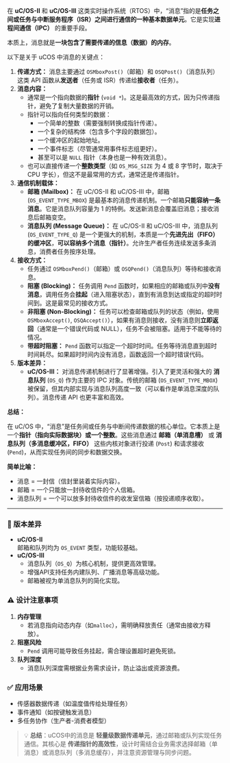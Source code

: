 在 **uC/OS-II** 和 **uC/OS-III** 这类实时操作系统（RTOS）中，“消息”指的是**任务之间或任务与中断服务程序（ISR）之间进行通信的一种基本数据单元**。它是实现**进程间通信（IPC）** 的重要手段。

本质上，消息就是**一块包含了需要传递的信息（数据）的内存**。

以下是关于 uCOS 中消息的关键点：

1.  **传递方式：** 消息主要通过 `OSMboxPost()`（邮箱）和 `OSQPost()`（消息队列）这类 API 函数从**发送者**（任务或 ISR）传递给**接收者**（任务）。
2.  **消息内容：**
    *   通常是一个指向数据的**指针** (`void *`)。这是最高效的方式，因为只传递指针，避免了复制大量数据的开销。
    *   指针可以指向任何类型的数据：
        *   一个简单的整数（需要强制转换成指针传递）。
        *   一个复杂的结构体（包含多个字段的数据包）。
        *   一个缓冲区的起始地址。
        *   一个事件标志（尽管通常用事件标志组更好）。
        *   甚至可以是 `NULL` 指针（本身也是一种有效消息）。
    *   也可以直接传递一个**整数类型**（如 `OS_MSG_SIZE` 为 4 或 8 字节时，取决于 CPU 字长），但这不是最常用的方式，通常还是传递指针。
3.  **通信机制载体：**
    *   **邮箱 (Mailbox)：** 在 uC/OS-II 和 uC/OS-III 中，邮箱 (`OS_EVENT_TYPE_MBOX`) 是最基本的消息传递机制。一个邮箱**只能容纳一条消息**。它是消息队列容量为 1 的特例。发送新消息会覆盖旧消息；接收消息后邮箱变空。
    *   **消息队列 (Message Queue)：** 在 uC/OS-II 和 uC/OS-III 中，消息队列 (`OS_EVENT_TYPE_Q`) 是一个更强大的机制，本质是一个**先进先出（FIFO）的缓冲区**，**可以容纳多个消息（指针）**。允许生产者任务连续发送多条消息，消费者任务按序处理。
4.  **接收方式：**
    *   任务通过 `OSMboxPend()`（邮箱）或 `OSQPend()`（消息队列）等待和接收消息。
    *   **阻塞 (Blocking)：** 任务调用 `Pend` 函数时，如果相应的邮箱或队列中**没有消息**，调用任务会**挂起**（进入阻塞状态），直到有消息到达或指定的超时时间到。这是最常见的接收方式。
    *   **非阻塞 (Non-Blocking)：** 任务可以检查邮箱或队列的状态（例如，使用 `OSMboxAccept()`, `OSQAccept()`），如果有消息则接收，没有消息则**立即返回**（通常是一个错误代码或 NULL），任务不会被阻塞。适用于不能等待的情况。
    *   **带超时阻塞：** `Pend` 函数可以指定一个超时时间。任务等待消息直到超时时间耗尽。如果超时时间内没有消息，函数返回一个超时错误代码。
5.  **版本差异：**
    *   **uC/OS-III：** 对消息传递机制进行了显著增强。引入了更灵活和强大的 **消息队列** (`OS_Q`) 作为主要的 IPC 对象。传统的邮箱 (`OS_EVENT_TYPE_MBOX`) 被保留，但其内部实现与消息队列高度一致（可以看作是单消息深度的队列）。消息传递 API 也更丰富和高效。

**总结：**

在 uC/OS 中，“消息”是任务间或任务与中断间传递数据的核心单位。它本质上是一个**指针（指向实际数据块）或一个整数**。这些消息通过 **邮箱（单消息槽）** 或 **消息队列（多消息缓冲区，FIFO）** 这些内核对象进行投递 (`Post`) 和请求接收 (`Pend`)，从而实现任务间的同步和数据交换。

**简单比喻：**

*   消息 = 一封信（信封里装着实际内容）。
*   邮箱 = 一个只能放一封待收信件的个人信箱。
*   消息队列 = 一个可以放多封待收信件的收发室信箱（按投递顺序收取）。

---

### 📜 版本差异
- **uC/OS-II**  
  邮箱和队列均为 `OS_EVENT` 类型，功能较基础。
- **uC/OS-III**  
  - 消息队列（`OS_Q`）为核心机制，提供更高效管理。
  - 增强API支持任务内建队列、广播消息等高级功能。
  - 邮箱被视为单消息队列的简化实现。

### ⚠️ 设计注意事项
1. **内存管理**  
   - 若消息指向动态内存（如`malloc`），需明确释放责任（通常由接收方释放）。
2. **阻塞风险**  
   - `Pend` 调用可能导致任务挂起，需合理设置超时避免死锁。
3. **队列深度**  
   - 消息队列深度需根据业务需求设计，防止溢出或资源浪费。

### ✅ 应用场景
- 传感器数据传递（如温度值传给处理任务）
- 事件通知（如按键触发消息）
- 多任务协作（生产者-消费者模型）

> 💡 **总结**：uCOS中的消息是 **轻量级数据传递单元**，通过邮箱或队列实现任务通信。其核心是 **传递指针的高效性**，设计时需结合业务需求选择邮箱（单消息）或消息队列（多消息缓存），并注意资源管理与同步问题。